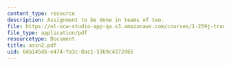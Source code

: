 ```yaml
---
content_type: resource
description: Assignment to be done in teams of two.
file: https://ol-ocw-studio-app-qa.s3.amazonaws.com/courses/1-259j-transit-management-fall-2006/6da145dbe474fa3c8ac15369c4372d65_assn2.pdf
file_type: application/pdf
resourcetype: Document
title: assn2.pdf
uid: 6da145db-e474-fa3c-8ac1-5369c4372d65
---
```

